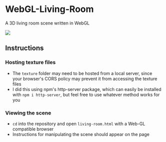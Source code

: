 # WebGL-Living-Room
A 3D living room scene written in WebGL 

![](webgl-living-room-demo.gif)

## Instructions

### Hosting texture files
-  The `texture` folder may need to be hosted from a local server, since your browser's CORS policy may prevent it from accessing the texture files
- I did this using npm's http-server package, which can easily be installed with `npm i http-server`, but feel free to use whatever method works for you

### Viewing the scene
- `cd` into the repository and open `living-room.html` with a Web-GL compatible browser
- Instructions for manipulating the scene should appear on the page
